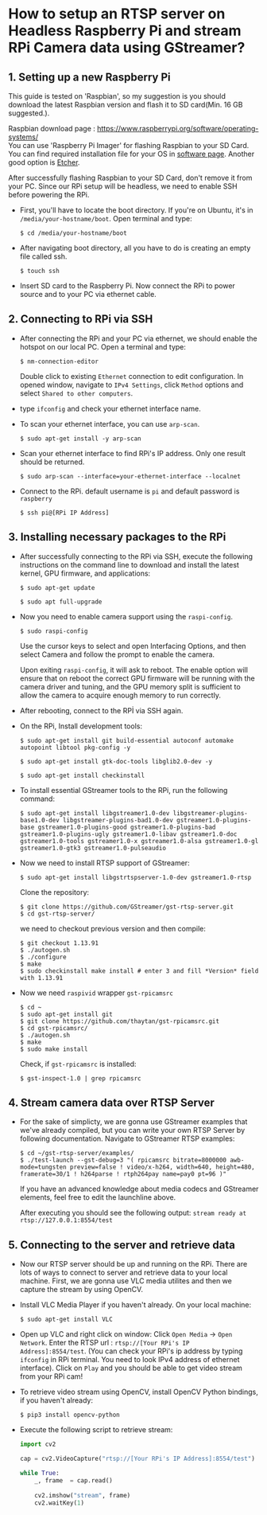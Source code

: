 # How to setup an RTSP server on Headless Raspberry Pi and stream RPi Camera data using GStreamer?


## 1. Setting up a new Raspberry Pi

This guide is tested on 'Raspbian', so my suggestion is you should download the latest Raspbian version and flash it to SD card(Min. 16 GB suggested.).

Raspbian download page : https://www.raspberrypi.org/software/operating-systems/ \
You can use 'Raspberry Pi Imager' for flashing Raspbian to your SD Card. You can find required installation file for your OS in [software page](https://www.raspberrypi.org/software/). Another good option is [Etcher](https://etcher.download/).


After successfully flashing Raspbian to your SD Card, don't remove it from your PC. Since our RPi setup will be headless, we need to enable SSH before powering the RPi.

* First, you'll have to locate the boot directory. If you're on Ubuntu, it's in `/media/your-hostname/boot`. Open terminal and type:  
    ```
    $ cd /media/your-hostname/boot
    ```

* After navigating boot directory,  all you have to do is  creating an empty file called ssh.

    ```
    $ touch ssh
    ```

* Insert SD card to the Raspberry Pi. Now connect the RPi to power source and to your PC via ethernet cable. 

## 2. Connecting to RPi via SSH

* After connecting the RPi and your PC via ethernet, we should enable the hotspot on our local PC. Open a terminal and type:

    ```
    $ nm-connection-editor
    ```
    
    Double click to existing `Ethernet` connection to edit configuration. In opened window, navigate to `IPv4 Settings`, click `Method` options and select `Shared to other computers`. 

* type `ifconfig` and check your ethernet interface name. 

* To scan your ethernet interface, you can use `arp-scan`. 

    ```
    $ sudo apt-get install -y arp-scan
    ```

* Scan your ethernet interface to find RPi's IP address. Only one result should be returned.

    ```
    $ sudo arp-scan --interface=your-ethernet-interface --localnet
    ```

* Connect to the RPi. default username is `pi` and default password is `raspberry`

    ```
    $ ssh pi@[RPi IP Address]
    ```

## 3. Installing necessary packages to the RPi

* After successfully connecting to the RPi via SSH, execute the following instructions on the command line to download and install the latest kernel, GPU firmware, and applications:

    ```
    $ sudo apt-get update
    ```
    
    ``` 
    $ sudo apt full-upgrade
    ```

* Now you need to enable camera support using the `raspi-config`.

    ```
    $ sudo raspi-config
    ```
    
    Use the cursor keys to select and open Interfacing Options, and then select Camera and follow the prompt to enable the camera.

    Upon exiting `raspi-config`, it will ask to reboot. The enable option will ensure that on reboot the correct GPU firmware will be running with the camera driver and tuning, and the GPU memory split is sufficient to allow the camera to acquire enough memory to run correctly.

* After rebooting, connect to the RPİ via SSH again.

* On the RPi, Install development tools: 

    ```
    $ sudo apt-get install git build-essential autoconf automake autopoint libtool pkg-config -y

    $ sudo apt-get install gtk-doc-tools libglib2.0-dev -y

    $ sudo apt-get install checkinstall
    
    ```

* To install essential GStreamer tools to the RPi, run the following command:

    ```
    $ sudo apt-get install libgstreamer1.0-dev libgstreamer-plugins-base1.0-dev libgstreamer-plugins-bad1.0-dev gstreamer1.0-plugins-base gstreamer1.0-plugins-good gstreamer1.0-plugins-bad gstreamer1.0-plugins-ugly gstreamer1.0-libav gstreamer1.0-doc gstreamer1.0-tools gstreamer1.0-x gstreamer1.0-alsa gstreamer1.0-gl gstreamer1.0-gtk3 gstreamer1.0-pulseaudio 
    
    ```

* Now we need to install RTSP support of GStreamer:
    
    ```
    $ sudo apt-get install libgstrtspserver-1.0-dev gstreamer1.0-rtsp
    ```
    
    Clone the repository:

    ```
    $ git clone https://github.com/GStreamer/gst-rtsp-server.git
    $ cd gst-rtsp-server/
    ```

    we need to checkout previous version and then compile:
    
    ```
    $ git checkout 1.13.91
    $ ./autogen.sh
    $ ./configure
    $ make
    $ sudo checkinstall make install # enter 3 and fill *Version* field with 1.13.91
    
    ```
* Now we need `raspivid` wrapper `gst-rpicamsrc`

    ```
    $ cd ~
    $ sudo apt-get install git
    $ git clone https://github.com/thaytan/gst-rpicamsrc.git
    $ cd gst-rpicamsrc/
    $ ./autogen.sh 
    $ make
    $ sudo make install
    ```

    Check,  if `gst-rpicamsrc` is installed:
    ```
    $ gst-inspect-1.0 | grep rpicamsrc
    ```

## 4. Stream camera data over RTSP Server

* For the sake of simplicty, we are gonna use GStreamer examples that we've already compiled, but you can write your own RTSP Server by following documentation. Navigate to GStreamer RTSP examples:
    ```
    $ cd ~/gst-rtsp-server/examples/
    $ ./test-launch --gst-debug=3 "( rpicamsrc bitrate=8000000 awb-mode=tungsten preview=false ! video/x-h264, width=640, height=480, framerate=30/1 ! h264parse ! rtph264pay name=pay0 pt=96 )" 
    ```
    If you have an advanced knowledge about media codecs and GStreamer elements, feel free to edit the launchline above.

    After executing you should see the following output: `stream ready at rtsp://127.0.0.1:8554/test`


## 5. Connecting to the server and retrieve data

* Now our RTSP server should be up and running on the RPi. There are lots of ways to connect to server and retrieve data to your local machine. First, we are gonna use VLC media utilites and then we capture the stream by using OpenCV.

* Install VLC Media Player if you haven't already. On your local machine:

    ```
    $ sudo apt-get install VLC
    ```

* Open up VLC and right click on window: Click `Open Media` -> `Open Network`. Enter the RTSP url : `rtsp://[Your RPi's IP Address]:8554/test`. (You can check your RPi's ip address by typing `ifconfig` in RPi terminal. You need to look IPv4 address of ethernet interface). Click on `Play` and you should be able to get video stream from your RPi cam!

* To retrieve video stream using OpenCV, install OpenCV Python bindings, if you haven't already:
    ```
    $ pip3 install opencv-python
    ```

* Execute the following script to retrieve stream:

    ```python
    import cv2 

    cap = cv2.VideoCapture("rtsp://[Your RPi's IP Address]:8554/test")

    while True:
        _, frame  = cap.read()
                
        cv2.imshow("stream", frame)
        cv2.waitKey(1)          

    ```


